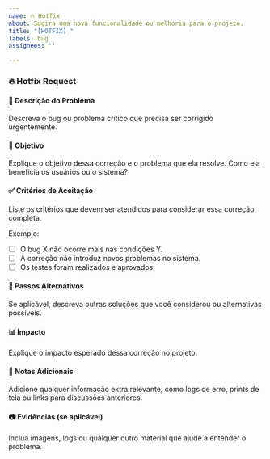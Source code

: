 ```yaml
---
name: 🔥 Hotfix
about: Sugira uma nova funcionalidade ou melhoria para o projeto.
title: "[HOTFIX] "
labels: bug
assignees: ''

---
```


### 🔥 Hotfix Request

#### 🔴 Descrição do Problema
Descreva o bug ou problema crítico que precisa ser corrigido urgentemente.

#### 🎯 Objetivo
Explique o objetivo dessa correção e o problema que ela resolve. Como ela beneficia os usuários ou o sistema?

#### ✅ Critérios de Aceitação
Liste os critérios que devem ser atendidos para considerar essa correção completa.

Exemplo:
- [ ] O bug X não ocorre mais nas condições Y.
- [ ] A correção não introduz novos problemas no sistema.
- [ ] Os testes foram realizados e aprovados.

#### 🔄 Passos Alternativos
Se aplicável, descreva outras soluções que você considerou ou alternativas possíveis.

#### 📊 Impacto
Explique o impacto esperado dessa correção no projeto.

#### 📝 Notas Adicionais
Adicione qualquer informação extra relevante, como logs de erro, prints de tela ou links para discussões anteriores.

#### 📷 Evidências (se aplicável)
Inclua imagens, logs ou qualquer outro material que ajude a entender o problema.

